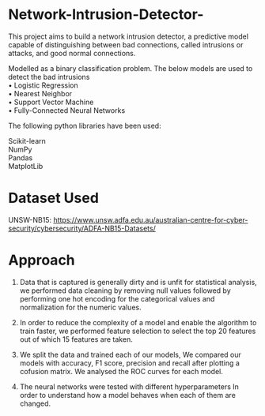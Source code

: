 # Network-Intrusion-Detector-
This project aims to build a network intrusion detector, a predictive model capable of distinguishing between bad connections, called intrusions or attacks, and good normal connections. <br />

Modelled as a binary classification problem. The below models are used to detect the bad intrusions <br />
• Logistic Regression <br />
• Nearest Neighbor <br />
• Support Vector Machine <br />
• Fully-Connected Neural Networks <br />

The following python libraries have been used:

Scikit-learn <br />
NumPy <br />
Pandas <br />
MatplotLib <br />

# Dataset Used
UNSW-NB15: https://www.unsw.adfa.edu.au/australian-centre-for-cyber-security/cybersecurity/ADFA-NB15-Datasets/

# Approach 

 1) Data that is captured is generally dirty and is unfit for statistical analysis, we performed data cleaning by removing null values followed by performing one hot encoding for the categorical values and normalization for the numeric values. <br />
 
 2) In order to reduce the complexity of a model and enable the algorithm to train faster, we performed feature selection to select the top 20 features out of which 15 features are taken. <br />
 
 3) We split the data and trained each of our models, We compared our models with accuracy, F1 score, precision and recall after plotting a cofusion matrix. We analysed the ROC curves for each model.
 
 4) The neural networks were tested with different hyperparameters In order to understand how a model behaves when each of them are changed. 


